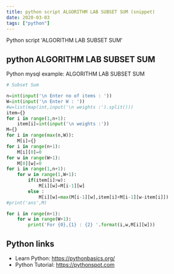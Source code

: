 ```yaml
---
title: python script ALGORITHM LAB SUBSET SUM (snippet)
date: 2020-03-03
tags: ["python"]
---
```

Python script 'ALGORITHM LAB SUBSET SUM'


## python ALGORITHM LAB SUBSET SUM

Python mysql example: ALGORITHM LAB SUBSET SUM

```python
# Subset Sum

n=int(input('\n Enter no of items : '))
W=int(input('\n Enter W : '))
#w=list(map(int,input('\n weights :').split()))
item={}
for i in range(1,n+1):
    item[i]=int(input('\n weights :'))
M={}
for i in range(max(n,W)):
    M[i]={}
for i in range(n+1):
    M[i][0]=0
for w in range(W+1):
    M[0][w]=0
for i in range(1,n+1):
    for w in range(1,W+1):
        if(item[i]>w):
            M[i][w]=M[i-1][w]
        else :
            M[i][w]=max(M[i-1][w],item[i]+M[i-1][w-item[i]])
#print('ans',M)

for i in range(n+1):
    for w in range(W+1):
        print('For {0},{1} : {2} '.format(i,w,M[i][w]))


```

## Python links

- Learn Python: https://pythonbasics.org/
- Python Tutorial: https://pythonspot.com

